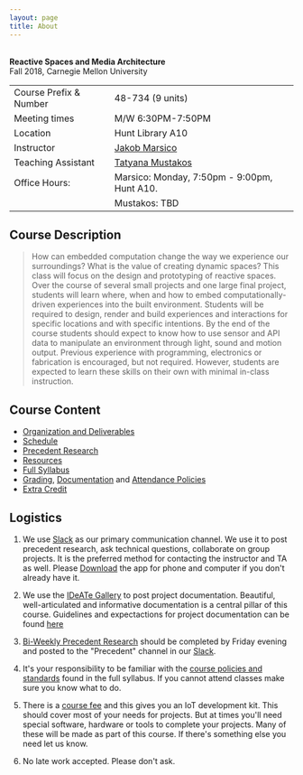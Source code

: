 ```yaml
---
layout: page
title: About
---
```



<br>**Reactive Spaces and Media Architecture** <br/>
Fall 2018, Carnegie Mellon University


<table>
  <tr>
    <td>Course Prefix & Number</td>
    <td>48-734 (9 units)</td>
  </tr>
  <tr>
    <td>Meeting times</td>
    <td>M/W 6:30PM-7:50PM</td>
  </tr>
  <tr>
    <td>Location</td>
    <td>Hunt Library A10</td>
  </tr>

  <tr>
    <td>Instructor</td>
    <td>
		<a href="mailto:jmarsico@gmail.com">Jakob Marsico</a>
	</td>
  </tr>

  <tr>
    <td>Teaching Assistant</td>
    <td><a href="mailto:tmustako@andrew.cmu.edu ">Tatyana Mustakos</a></td>
  </tr>
  <tr>
    <td>Office Hours:</td>
    <td>
		Marsico: Monday, 7:50pm - 9:00pm, Hunt A10.
    </td>
    </tr>
  <tr>
    <td>
    </td>
    <td>
    Mustakos: TBD
    </td>
  </tr>
</table>

## Course Description

> How can embedded computation change the way we experience our surroundings? What is the value of creating dynamic spaces? This class will focus on the design and prototyping of reactive spaces. Over the course of several small projects and one large final project, students will learn where, when and how to embed computationally-driven experiences into the built environment. Students will be required to design, render and build experiences and interactions for specific locations and with specific intentions. By the end of the course students should expect to know how to use sensor and API data to manipulate an environment through light, sound and motion output. Previous experience with programming, electronics or fabrication is encouraged, but not required. However, students are expected to learn these skills on their own with minimal in-class instruction.


## Course Content

* [Organization and Deliverables]({{site.baseurl}}/deliverables/documentation/)
* [Schedule]({{site.baseurl}}/schedule/)
* [Precedent Research]({{site.baseurl}}/precedent/)
* [Resources]({{site.baseurl}}/resources/)
* [Full Syllabus]({{site.baseurl}}/logistics/syllabus/)
* [Grading]({{site.baseurl}}/logistics/grading/), [Documentation]({{site.baseurl}}/deliverables/documentation) and [Attendance Policies]({{site.baseurl}}/logistics/attendance/)
* [Extra Credit]({{site.baseurl}}/logistics/extra_credit/)


## Logistics

1. We use [Slack]({{site.slack}}) as our primary communication channel. We use it to post precedent research, ask technical questions, collaborate on group projects. It is the preferred method for contacting the instructor and TA as well. Please [Download](https://slack.com/downloads) the app for phone and computer if you don't already have it.

2. We use the [IDeATe Gallery]({{site.gallery}}) to post project documentation. Beautiful, well-articulated and informative documentation is a central pillar of this course. Guidelines and expectactions for project documentation can be found [here]({{site.baseurl}}/deliverables/documentation)

3. [Bi-Weekly Precedent Research]({{site.baseurl}}/readings) should be completed by Friday evening and posted to the "Precedent" channel in our [Slack]({{site.slack}}).

4. It's your responsibility to be familiar with the [course policies and standards]({{site.baseurl}}/logistics/syllabus/) found in the full syllabus. If you cannot attend classes make sure you know what to do. 	

5. There is a [course fee]({{site.baseurl}}/logistics/resource-fee/) and this gives you an IoT development kit. This should cover most of your needs for projects. But at times you'll need special software, hardware or tools to complete your projects. Many of these will be made as part of this course. If there's something else you need let us know.

6. No late work accepted. Please don't ask.
